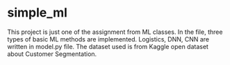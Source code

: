 # simple_ml
This project is just one of the assignment from ML classes. In the file, three types of basic ML methods are implemented. Logistics, DNN, CNN are written in model.py file. The dataset used is from Kaggle open dataset about Customer Segmentation.
